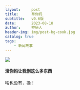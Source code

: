 ```yaml
---
layout:     post
title:      草你妈
subtitle:   v0.6版
date:       2023-08-18
author:     神秘人
header-img: img/post-bg-cook.jpg
catalog: true
tags:
    - 新闻故事
---
```


![]({{site.baseurl}}/img/logo.png)

#### 滚你妈让我删这么多东西
啥也没有，操！
